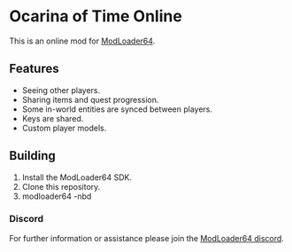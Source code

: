# Ocarina of Time Online
This is an online mod for [ModLoader64](https://github.com/hylian-modding/ModLoader64).

## Features
* Seeing other players.
* Sharing items and quest progression.
* Some in-world entities are synced between players.
* Keys are shared.
* Custom player models.

## Building
1. Install the ModLoader64 SDK.
2. Clone this repository.
3. modloader64 -nbd

### Discord
For further information or assistance please join the [ModLoader64 discord](https://discord.gg/Vb8mKT6).